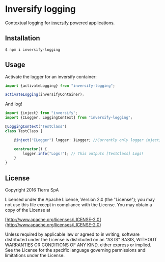 # Inversify logging

Contextual logging for [inversify](https://github.com/inversify/InversifyJS) powered applications.

## Installation

`
$ npm i inversify-logging
`

## Usage

Activate the logger for an inversify container:

```typescript
import {activateLogging} from "inversify-logging";

activateLogging(inversifyContainer);
```

And log!

```typescript
import {inject} from "inversify";
import {ILogger, LoggingContext} from "inversify-logging";

@LoggingContext("TestClass")
class TestClass {

    @inject("ILogger") logger: ILogger; //Currently only logger injection on properties is supported

    constructor() {
        logger.info("Logs!"); // This outputs [TestClass] Logs!
    }
}
```


## License

Copyright 2016 Tierra SpA

Licensed under the Apache License, Version 2.0 (the "License");
you may not use this file except in compliance with the License.
You may obtain a copy of the License at

[http://www.apache.org/licenses/LICENSE-2.0](http://www.apache.org/licenses/LICENSE-2.0)

Unless required by applicable law or agreed to in writing, software
distributed under the License is distributed on an "AS IS" BASIS,
WITHOUT WARRANTIES OR CONDITIONS OF ANY KIND, either express or implied.
See the License for the specific language governing permissions and
limitations under the License.
